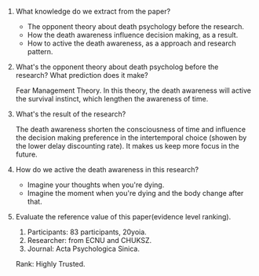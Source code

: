 1. What knowledge do we extract from the paper?

	- The opponent theory about death psychology before the research.
	- How the death awareness influence decision making, as a result.
	- How to active the death awareness, as a approach and research pattern.

2. What's the opponent theory about death psycholog before the research? What prediction does it make?

	Fear Management Theory. In this theory, the death awareness will active the survival instinct, which lengthen the awareness of time.
	
3. What's the result of the research?

	The death awareness shorten the consciousness of time and influence the decision making preference in the intertemporal choice (showen by the lower delay discounting rate). It makes us keep more focus in the future.

4. How do we active the death awareness in this research?

	- Imagine your thoughts when you're dying.
	- Imagine the moment when you're dying and the body change after that.

5. Evaluate the reference value of this paper(evidence level ranking). 

	1. Participants: 83 participants, 20yoia.
	2. Researcher: from ECNU and CHUKSZ.
	3. Journal: Acta Psychologica Sinica.

	Rank: Highly Trusted.
